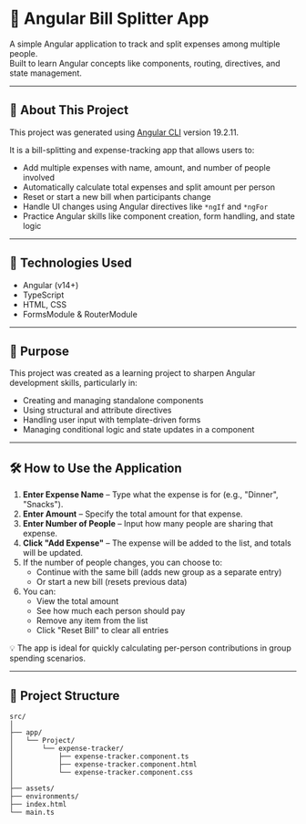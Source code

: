 # 💸 Angular Bill Splitter App

A simple Angular application to track and split expenses among multiple people.  
Built to learn Angular concepts like components, routing, directives, and state management.

---

## 🧾 About This Project

This project was generated using [Angular CLI](https://github.com/angular/angular-cli) version 19.2.11.

It is a bill-splitting and expense-tracking app that allows users to:

- Add multiple expenses with name, amount, and number of people involved
- Automatically calculate total expenses and split amount per person
- Reset or start a new bill when participants change
- Handle UI changes using Angular directives like `*ngIf` and `*ngFor`
- Practice Angular skills like component creation, form handling, and state logic

---

## 🚀 Technologies Used

- Angular (v14+)
- TypeScript
- HTML, CSS
- FormsModule & RouterModule

---

## 🧠 Purpose

This project was created as a learning project to sharpen Angular development skills, particularly in:

- Creating and managing standalone components
- Using structural and attribute directives
- Handling user input with template-driven forms
- Managing conditional logic and state updates in a component

---

## 🛠️ How to Use the Application

1. **Enter Expense Name** – Type what the expense is for (e.g., "Dinner", "Snacks").
2. **Enter Amount** – Specify the total amount for that expense.
3. **Enter Number of People** – Input how many people are sharing that expense.
4. **Click "Add Expense"** – The expense will be added to the list, and totals will be updated.
5. If the number of people changes, you can choose to:
   - Continue with the same bill (adds new group as a separate entry)
   - Or start a new bill (resets previous data)
6. You can:
   - View the total amount
   - See how much each person should pay
   - Remove any item from the list
   - Click "Reset Bill" to clear all entries

💡 The app is ideal for quickly calculating per-person contributions in group spending scenarios.

---

## 📁 Project Structure
```
src/
│
├── app/
│   └── Project/
│       └── expense-tracker/
│           ├── expense-tracker.component.ts
│           ├── expense-tracker.component.html
│           └── expense-tracker.component.css
│
├── assets/
├── environments/
├── index.html
└── main.ts
```
